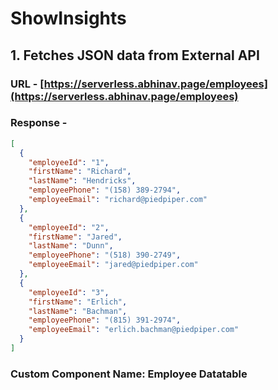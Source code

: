 # ShowInsights

## 1. Fetches JSON data from External API

### URL - [https://serverless.abhinav.page/employees](https://serverless.abhinav.page/employees)

### Response -

```json
[
  {
    "employeeId": "1",
    "firstName": "Richard",
    "lastName": "Hendricks",
    "employeePhone": "(158) 389-2794",
    "employeeEmail": "richard@piedpiper.com"
  },
  {
    "employeeId": "2",
    "firstName": "Jared",
    "lastName": "Dunn",
    "employeePhone": "(518) 390-2749",
    "employeeEmail": "jared@piedpiper.com"
  },
  {
    "employeeId": "3",
    "firstName": "Erlich",
    "lastName": "Bachman",
    "employeePhone": "(815) 391-2974",
    "employeeEmail": "erlich.bachman@piedpiper.com"
  }
]
```

### Custom Component Name: Employee Datatable